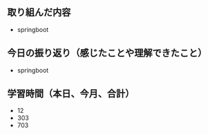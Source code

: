 ## 取り組んだ内容

- springboot

## 今日の振り返り（感じたことや理解できたこと）

- springboot

## 学習時間（本日、今月、合計）

- 12
- 303
- 703
